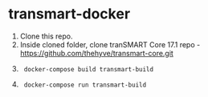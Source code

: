 # transmart-docker

1. Clone this repo.
2. Inside cloned folder, clone tranSMART Core 17.1 repo - https://github.com/thehyve/transmart-core.git
3. ```
    docker-compose build transmart-build
   ```
4. ```
    docker-compose run transmart-build
   ```

